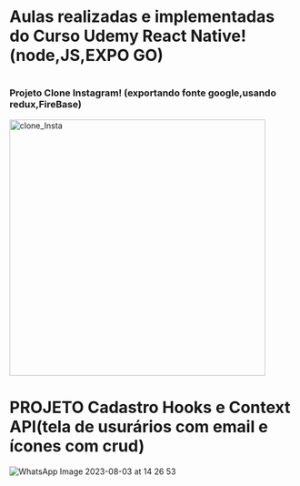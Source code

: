 # Aulas realizadas e implementadas do Curso Udemy React Native!(node,JS,EXPO GO)

#
#

 ### Projeto Clone Instagram! (exportando fonte google,usando redux,FireBase)


<img src="https://github.com/FelipeXavier99/React-Native/assets/127893679/a33e80eb-99cc-4473-a71b-348d2d76f4dd" width="450" height=auto alt="clone_Insta">



#
#

# PROJETO Cadastro Hooks e Context API(tela de usurários com email e ícones com crud)
![WhatsApp Image 2023-08-03 at 14 26 53](https://github.com/FelipeXavier99/React-Native/assets/127893679/dccd7467-0a79-4a29-915d-011f4d2b7f0b)
